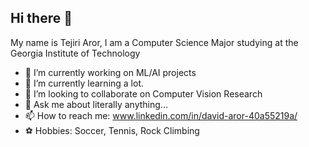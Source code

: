 ## Hi there 👋

My name is Tejiri Aror, I am a Computer Science Major studying at the Georgia Institute of Technology

- 🔭 I’m currently working on ML/AI projects
- 🌱 I’m currently learning a lot.
- 👯 I’m looking to collaborate on Computer Vision Research
- 💬 Ask me about literally anything...
- 📫 How to reach me: www.linkedin.com/in/david-aror-40a55219a/
- ⚽ Hobbies: Soccer, Tennis, Rock Climbing 
